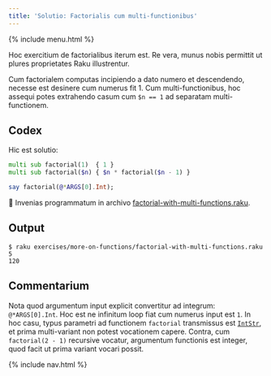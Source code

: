 ```yaml
---
title: 'Solutio: Factorialis cum multi-functionibus'
---
```


{% include menu.html %}

Hoc exercitium de factorialibus iterum est. Re vera, munus nobis permittit ut plures proprietates Raku illustrentur.

Cum factorialem computas incipiendo a dato numero et descendendo, necesse est desinere cum numerus fit 1. Cum multi-functionibus, hoc assequi potes extrahendo casum cum `$n == 1` ad separatam multi-functionem.

## Codex

Hic est solutio:

```raku
multi sub factorial(1)  { 1 }
multi sub factorial($n) { $n * factorial($n - 1) }

say factorial(@*ARGS[0].Int);
```

🦋 Invenias programmatum in archivo [factorial-with-multi-functions.raku](https://github.com/ash/raku-course/blob/master/exercises/more-on-functions/factorial-with-multi-functions.raku).

## Output

```console
$ raku exercises/more-on-functions/factorial-with-multi-functions.raku 5
120
```

## Commentarium

Nota quod argumentum input explicit convertitur ad integrum: `@*ARGS[0].Int`. Hoc est ne infinitum loop fiat cum numerus input est `1`. In hoc casu, typus parametri ad functionem `factorial` transmissus est [`IntStr`](/la/essentials/typed-variables/allomorphs), et prima multi-variant non potest vocationem capere. Contra, cum `factorial(2 - 1)` recursive vocatur, argumentum functionis est integer, quod facit ut prima variant vocari possit.

{% include nav.html %}